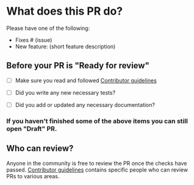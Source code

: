 # What does this PR do?

Please have one of the following:

* Fixes # (issue)
* New feature: (short feature description)

## Before your PR is "Ready for review"
- [ ] Make sure you read and followed [Contributor guidelines](https://github.com/NVIDIA/NeMo/blob/main/CONTRIBUTING.md)
- [ ] Did you write any new necessary tests?
- [ ] Did you add or updated any necessary documentation?


### If you haven't finished some of the above items you can still open "Draft" PR.


## Who can review?

Anyone in the community is free to review the PR once the checks have passed. 
[Contributor guidelines](https://github.com/NVIDIA/NeMo/blob/main/CONTRIBUTING.md) contains specific people who can review PRs to various areas.
